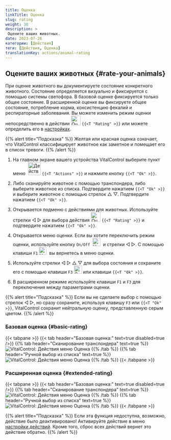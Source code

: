```yaml
---
title: Оценка
linkTitle: Оценка
slug: rating
weight: 30
description: >
 Оцените ваших животных.
date: 2023-07-26
категории: [Действия]
теги: [Действия, Оценка]
translationKey: actions/animal-rating
---
```


## Оцените ваших животных {#rate-your-animals}

При оценке животного вы документируете состояние конкретного животного. Состояние определяется визуально и фиксируется с помощью системы светофора. В базовой оценке фиксируется только общее состояние. В расширенной оценке вы фиксируете общее состояние, потребление корма, консистенцию фекалий и респираторные заболевания. Вы можете изменить режим оценки непосредственно в действии <img src="/icons/actions/rating.svg" width="30" align="bottom" alt="Оценка" /> `{{<T "Rating" >}}` или можете определить его в [настройках](../../settings/data-acquisition/#mode-of-animal-rating).

{{% alert title="Подсказка" %}}
Желтая или красная оценка означает, что VitalControl классифицирует животное как заметное и помещает его в список тревоги.
{{% /alert %}}

1. На главном экране вашего устройства VitalControl выберите пункт меню &nbsp;<img src="/icons/actions.svg" width="40" align="bottom" alt="Действия" /> `{{<T "Actions" >}}` и нажмите кнопку `{{<T "Ok" >}}`.

2. Либо сканируйте животное с помощью транспондера, либо выберите животное из списка. Подтвердите нажатием `{{<T "Ok" >}}` и выберите животное с помощью стрелок △ ▽. Подтвердите нажатием `{{<T "Ok" >}}`.

3. Открывается подменю с действиями для животных. Используйте стрелки ◁ ▷ для выбора действия <img src="/icons/actions/rating.svg" width="30" align="bottom" alt="Оценка" /> `{{<T "Rating" >}}` и подтвердите нажатием `{{<T "Ok" >}}`.

4. Открывается меню оценки. Если вы хотите переключить режим оценки, используйте кнопку `On/Off` &nbsp;<img src="/icons/gear.svg" width="25" align="bottom" alt="Цепочка действий" />&nbsp; и стрелки ◁ ▷. С помощью клавиши `F1` <img src="/icons/footer/exit.svg" width="24" align="bottom" alt="Назад" />&nbsp; вы вернетесь в меню оценки.

5. Используйте стрелки ◁ ▷ △ ▽ для выбора состояния и сохраните его с помощью клавиши `F3` <img src="/icons/footer/save.svg" width="25" align="bottom" alt="Сохранить" /> или клавиши `{{<T "Ok" >}}`.

6. В расширенном режиме используйте клавиши `F1` и `F3` для переключения между параметрами оценки.

{{% alert title="Подсказка" %}}
Если вы не сделаете выбор с помощью стрелок ◁ ▷, но сразу сохраните, используя клавишу `F3` или `{{<T "Ok" >}}`, VitalControl сохранит нейтральную оценку, представленную серым цветом.
{{% /alert %}}

### Базовая оценка {#basic-rating}

{{< tabpane >}}
{{< tab header="Базовая оценка:" text=true disabled=true />}}
{{% tab header="Сканирование транспондера" text=true %}}
![VitalControl: Действия меню Оценка](../images/basicrating-scan.png "Базовая оценка")
{{% /tab %}}
{{% tab header="Ручной выбор из списка" text=true %}}
![VitalControl: Действия меню Оценка](../images/basicrating.png "Базовая оценка")
{{% /tab %}}
{{< /tabpane >}}

### Расширенная оценка {#extended-rating}

{{< tabpane >}}
{{< tab header="Базовая оценка:" text=true disabled=true />}}
{{% tab header="Сканирование транспондера" text=true %}}
![VitalControl: Действия меню Оценка](../images/extendedrating-scan.png "Расширенная оценка")
{{% /tab %}}
{{% tab header="Ручной выбор из списка" text=true %}}
![VitalControl: Действия меню Оценка](../images/extendedrating.png "Расширенная оценка")
{{% /tab %}}
{{< /tabpane >}}

{{% alert title="Подсказка" %}}
Если эта функция недоступна, возможно, действие было деактивировано! Активируйте действие в меню [настройки действий](../setting/). Кроме того, сброс всех действий вернет это действие обратно.
{{% /alert %}}

